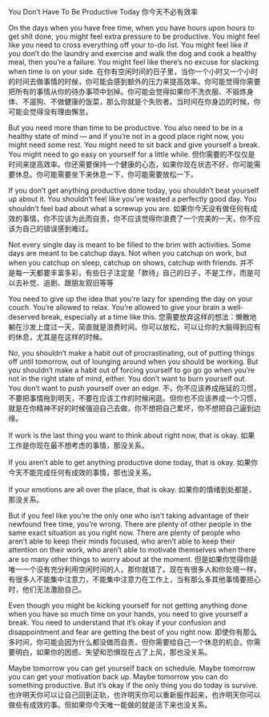 You Don’t Have To Be Productive Today
你今天不必有效率

On the days when you have free time, when you have hours upon hours to get shit done, you might feel extra pressure to be productive. You might feel like you need to cross everything off your to-do list. You might feel like if you don’t do the laundry and exercise and walk the dog and cook a healthy meal, then you’re a failure. You might feel like there’s no excuse for slacking when time is on your side.
在你有空闲时间的日子里，当你一个小时又一个小时的时间去做事情的时候，你可能会感到额外的压力来提高效率。你可能觉得你需要把所有的事情从你的待办事项中划掉。你可能会觉得如果你不洗衣服、不锻炼身体、不遛狗、不做健康的饭菜，那么你就是个失败者。当时间在你身边的时候，你可能会觉得没有理由懈怠。

But you need more than time to be productive. You also need to be in a healthy state of mind — and if you’re not in a good place right now, you might need some rest. You might need to sit back and give yourself a break. You might need to go easy on yourself for a little while.
但你需要的不仅仅是时间来提高效率。你还需要保持一个健康的心态，如果你现在状态不好，你可能需要休息。你可能需要坐下来休息一下，你可能需要放松一下。

If you don’t get anything productive done today, you shouldn’t beat yourself up about it. You shouldn’t feel like you’ve wasted a perfectly good day. You shouldn’t feel bad about what a screwup you are.
如果你今天没有做任何有成效的事情，你不应该为此而自责，你不应该觉得你浪费了一个完美的一天，你不应该为自己的错误感到难过。

Not every single day is meant to be filled to the brim with activities. Some days are meant to be catchup days. Not when you catchup on work, but when you catchup on sleep, catchup on shows, catchup with friends.
并不是每一天都要丰富多彩，有些日子注定是「款待」自己的日子，不是工作，而是可以去补觉、追剧、跟朋友叙旧等等

You need to give up the idea that you’re lazy for spending the day on your couch. You’re allowed to relax. You’re allowed to give your brain a well-deserved break, especially at a time like this.
您需要放弃这样的想法：懒散地躺在沙发上度过一天，简直就是浪费时间。你可以放松，可以让你的大脑得到应有的休息，尤其是在这样的时候。

No, you shouldn’t make a habit out of procrastinating, out of putting things off until tomorrow, out of lounging around when you should be working. But you shouldn’t make a habit out of forcing yourself to go go go when you’re not in the right state of mind, either. You don’t want to burn yourself out. You don’t want to push yourself over an edge.
不，你不应该养成拖延的习惯，不要把事情拖到明天，不要在应该工作的时候闲逛。但你也不应该养成一个习惯，就是在你精神不好的时候强迫自己去做，你不想把自己累坏，你不想把自己逼到边缘。

If work is the last thing you want to think about right now, that is okay.
如果工作是你现在最不想考虑的事情，那没关系。

If you aren’t able to get anything productive done today, that is okay.
如果你今天不能完成任何有成效的事情，那也没关系。

If your emotions are all over the place, that is okay.
如果你的情绪到处都是，那没关系。

But if you feel like you’re the only one who isn’t taking advantage of their newfound free time, you’re wrong. There are plenty of other people in the same exact situation as you right now. There are plenty of people who aren’t able to keep their minds focused, who aren’t able to keep their attention on their work, who aren’t able to motivate themselves when there are so many other things to worry about at the moment.
但是如果你觉得你是唯一一个没有充分利用空闲时间的人，那你就错了。现在有很多人和你处境一样，有很多人不能集中注意力，不能集中注意力在工作上，当有那么多其他事情要担心时，他们无法激励自己。

Even though you might be kicking yourself for not getting anything done when you have so much time on your hands, you need to give yourself a break. You need to understand that it’s okay if your confusion and disappointment and fear are getting the best of you right now.
即使你有那么多时间，你可能会因为什么都没做而自责，但你需要给自己一个休息的机会。你需要明白，如果你的困惑、失望和恐惧现在占了上风，那也没关系。

Maybe tomorrow you can get yourself back on schedule. Maybe tomorrow you can get your motivation back up. Maybe tomorrow you can do something productive. But it’s okay if the only thing you do today is survive.
也许明天你可以让自己回到正轨，也许明天你可以重新振作起来，也许明天你可以做些有成效的事。但如果你今天唯一能做的就是活下来也没关系。